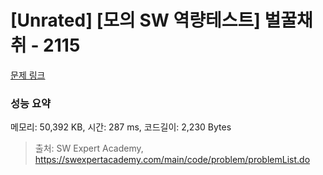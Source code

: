# [Unrated] [모의 SW 역량테스트] 벌꿀채취 - 2115 

[문제 링크](https://swexpertacademy.com/main/code/problem/problemDetail.do?contestProbId=AV5V4A46AdIDFAWu) 

### 성능 요약

메모리: 50,392 KB, 시간: 287 ms, 코드길이: 2,230 Bytes



> 출처: SW Expert Academy, https://swexpertacademy.com/main/code/problem/problemList.do